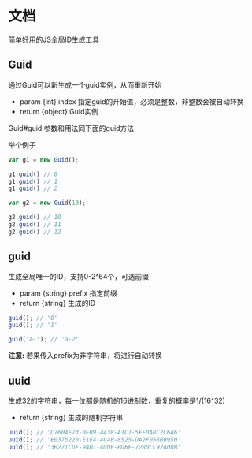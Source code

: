 # 文档
简单好用的JS全局ID生成工具

## Guid
通过Guid可以新生成一个guid实例，从而重新开始

- param {int} index 指定guid的开始值，必须是整数，非整数会被自动转换
- return {object} Guid实例

Guid#guid 参数和用法同下面的guid方法

举个例子

```js
var g1 = new Guid();

g1.guid() // 0
g1.guid() // 1
g1.guid() // 2

var g2 = new Guid(10);

g2.guid() // 10
g2.guid() // 11
g2.guid() // 12
```

## guid
生成全局唯一的ID，支持0-2^64个，可选前缀

- param {string} prefix 指定前缀
- return {string} 生成的ID

```js
guid(); // '0'
guid(); // '1'

guid('a-'); // 'a-2'
```

**注意:** 若果传入prefix为非字符串，将进行自动转换

## uuid
生成32的字符串，每一位都是随机的16进制数，重复的概率是1/(16^32)

- return {string} 生成的随机字符串

```js
uuid(); // 'C7604E73-0EB9-4438-A1C1-5FE0A8C2C6A6'
uuid(); // 'E0375220-E1E4-4C4B-8525-DA2F058BB950'
uuid(); // '3B271CDF-94D1-4DDE-BD6E-7280CC924D8B'
```
